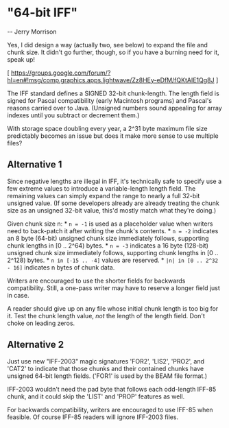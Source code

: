 "64-bit IFF"
============

-- Jerry Morrison

Yes, I did design a way (actually two, see below) to expand the file and chunk size. It didn't go further, though, so if you have a burning need for it, speak up!

[ https://groups.google.com/forum/?hl=en#!msg/comp.graphics.apps.lightwave/Zz8HEy-eDfM/fQKtAIE1Qg8J ]

The IFF standard defines a SIGNED 32-bit chunk-length. The length field is signed for Pascal compatibility (early Macintosh programs) and Pascal's reasons carried over to Java. (Unsigned numbers sound appealing for array indexes until you subtract or decrement them.)

With storage space doubling every year, a 2^31 byte maximum file size predictably becomes an issue but does it make more sense to use multiple files?


## Alternative 1

Since negative lengths are illegal in IFF, it's technically safe to specify use a few extreme values to introduce a variable-length length field. The remaining values can simply expand the range to nearly a full 32-bit unsigned value. (If some developers already are already treating the chunk size as an unsigned 32-bit value, this'd mostly match what they're doing.)

Given chunk size n:
    * ```n = -1``` is used as a placeholder value when writers need to back-patch it after writing the chunk's contents.
    * ```n = -2``` indicates an 8 byte (64-bit) unsigned chunk size immediately follows, supporting chunk lengths in [0 .. 2^64) bytes.
    * ```n = -3``` indicates a 16 byte (128-bit) unsigned chunk size immediately follows, supporting chunk lengths in [0 .. 2^128) bytes.
    * ```n in [-15 .. -4]``` values are reserved.
    * ```|n| in [0 .. 2^32 - 16]``` indicates n bytes of chunk data.

Writers are encouraged to use the shorter fields for backwards compatibility. Still, a one-pass writer may have to reserve a longer field just in case.

A reader should give up on any file whose initial chunk length is too big for it. Test the chunk length value, *not* the length of the length field. Don't choke on leading zeros.


## Alternative 2

Just use new "IFF-2003" magic signatures 'FOR2', 'LIS2', 'PRO2', and 'CAT2' to indicate that those chunks and their contained chunks have unsigned 64-bit length fields. ('FOR1' is used by the BEAM file format.)

IFF-2003 wouldn't need the pad byte that follows each odd-length IFF-85 chunk, and it could skip the 'LIST' and 'PROP' features as well.

For backwards compatibility, writers are encouraged to use IFF-85 when feasible. Of course IFF-85 readers will ignore IFF-2003 files.
